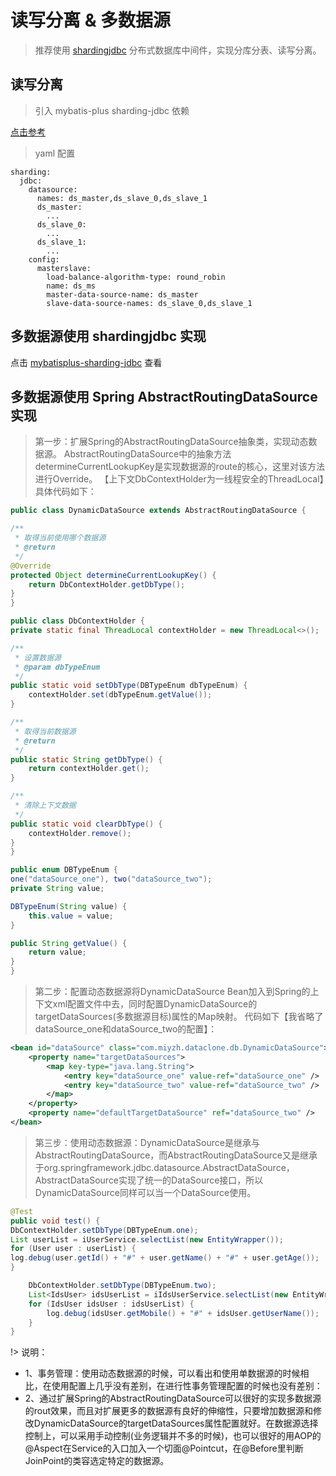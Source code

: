 # 读写分离 & 多数据源

> 推荐使用 [shardingjdbc](http://shardingjdbc.io/index_zh.html) 分布式数据库中间件，实现分库分表、读写分离。


## 读写分离

> 引入 mybatis-plus sharding-jdbc 依赖

[点击参考](https://gitee.com/nieqiurong/spring-boot-plus-kotlin)


> yaml 配置
```
sharding:
  jdbc:
    datasource:
      names: ds_master,ds_slave_0,ds_slave_1
      ds_master:
        ...
      ds_slave_0:
        ...
      ds_slave_1:
        ...
    config:
      masterslave:
        load-balance-algorithm-type: round_robin
        name: ds_ms
        master-data-source-name: ds_master
        slave-data-source-names: ds_slave_0,ds_slave_1
```


## 多数据源使用 shardingjdbc 实现

点击 [mybatisplus-sharding-jdbc](https://gitee.com/baomidou/mybatisplus-sharding-jdbc) 查看


## 多数据源使用 Spring AbstractRoutingDataSource 实现

>  第一步：扩展Spring的AbstractRoutingDataSource抽象类，实现动态数据源。
AbstractRoutingDataSource中的抽象方法determineCurrentLookupKey是实现数据源的route的核心，这里对该方法进行Override。
【上下文DbContextHolder为一线程安全的ThreadLocal】具体代码如下：

```java
public class DynamicDataSource extends AbstractRoutingDataSource {

/**
 * 取得当前使用哪个数据源
 * @return
 */
@Override
protected Object determineCurrentLookupKey() {
    return DbContextHolder.getDbType();
}
}

public class DbContextHolder {
private static final ThreadLocal contextHolder = new ThreadLocal<>();

/**
 * 设置数据源
 * @param dbTypeEnum
 */
public static void setDbType(DBTypeEnum dbTypeEnum) {
    contextHolder.set(dbTypeEnum.getValue());
}

/**
 * 取得当前数据源
 * @return
 */
public static String getDbType() {
    return contextHolder.get();
}

/**
 * 清除上下文数据
 */
public static void clearDbType() {
    contextHolder.remove();
}
}

public enum DBTypeEnum {
one("dataSource_one"), two("dataSource_two");
private String value;

DBTypeEnum(String value) {
    this.value = value;
}

public String getValue() {
    return value;
}
}
```

> 第二步：配置动态数据源将DynamicDataSource Bean加入到Spring的上下文xml配置文件中去，同时配置DynamicDataSource的targetDataSources(多数据源目标)属性的Map映射。 代码如下【我省略了dataSource_one和dataSource_two的配置】：

```xml
<bean id="dataSource" class="com.miyzh.dataclone.db.DynamicDataSource">
    <property name="targetDataSources">
        <map key-type="java.lang.String">
            <entry key="dataSource_one" value-ref="dataSource_one" />
            <entry key="dataSource_two" value-ref="dataSource_two" />
        </map>
    </property>
    <property name="defaultTargetDataSource" ref="dataSource_two" />
</bean>
```

> 第三步：使用动态数据源：DynamicDataSource是继承与AbstractRoutingDataSource，而AbstractRoutingDataSource又是继承于org.springframework.jdbc.datasource.AbstractDataSource，AbstractDataSource实现了统一的DataSource接口，所以DynamicDataSource同样可以当一个DataSource使用。

```java
@Test 
public void test() {
DbContextHolder.setDbType(DBTypeEnum.one);
List userList = iUserService.selectList(new EntityWrapper());
for (User user : userList) {
log.debug(user.getId() + "#" + user.getName() + "#" + user.getAge());
}

    DbContextHolder.setDbType(DBTypeEnum.two);
    List<IdsUser> idsUserList = iIdsUserService.selectList(new EntityWrapper<IdsUser>());
    for (IdsUser idsUser : idsUserList) {
        log.debug(idsUser.getMobile() + "#" + idsUser.getUserName());
    }
}  
```

!> 说明：
- 1、事务管理：使用动态数据源的时候，可以看出和使用单数据源的时候相比，在使用配置上几乎没有差别，在进行性事务管理配置的时候也没有差别：
- 2、通过扩展Spring的AbstractRoutingDataSource可以很好的实现多数据源的rout效果，而且对扩展更多的数据源有良好的伸缩性，只要增加数据源和修改DynamicDataSource的targetDataSources属性配置就好。在数据源选择控制上，可以采用手动控制(业务逻辑并不多的时候)，也可以很好的用AOP的@Aspect在Service的入口加入一个切面@Pointcut，在@Before里判断JoinPoint的类容选定特定的数据源。

